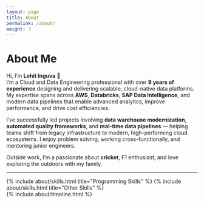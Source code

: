 ```yaml
---
layout: page
title: About
permalink: /about/
weight: 3
---
```


# **About Me**

Hi, I’m **Lohit Inguva** 👋<br>
I’m a Cloud and Data Engineering professional with over **9 years of experience** designing and delivering scalable, cloud-native data platforms. My expertise spans across **AWS**, **Databricks**, **SAP Data Intelligence**, and modern data pipelines that enable advanced analytics, improve performance, and drive cost efficiencies.

I’ve successfully led projects involving **data warehouse modernization**, **automated quality frameworks**, and **real-time data pipelines** — helping teams shift from legacy infrastructure to modern, high-performing cloud ecosystems. I enjoy problem solving, working cross-functionally, and mentoring junior engineers.

Outside work, I’m a passionate about **cricket**, F1 enthusiast, and love exploring the outdoors with my family.

---

<div class="row">
  {% include about/skills.html title="Programming Skills" %}
{% include about/skills.html title="Other Skills" %}
</div>

<div class="row">
  {% include about/timeline.html %}
</div>
